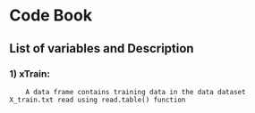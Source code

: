 # Code Book
## List of variables and Description
### 1) xTrain:
        A data frame contains training data in the data dataset X_train.txt read using read.table() function
        
